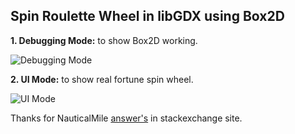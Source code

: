 ## **Spin Roulette Wheel in libGDX using Box2D**

**1. Debugging Mode:** to show Box2D working.

![Debugging Mode](https://media.giphy.com/media/3o7aD37rIAeJJstgCk/giphy.gif)

**2. UI Mode:** to show real fortune spin wheel.

![UI Mode](https://media.giphy.com/media/127izN3gS3AkEM/giphy.gif)

Thanks for NauticalMile [answer's](https://gamedev.stackexchange.com/questions/72170/how-simulate-the-return-effect-of-the-wheel-of-fortune-needle) in stackexchange site.
